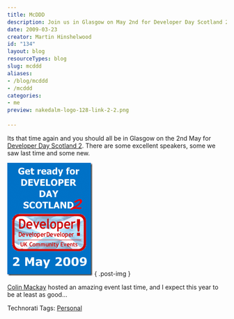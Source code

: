 ```yaml
---
title: McDDD
description: Join us in Glasgow on May 2nd for Developer Day Scotland 2! Discover inspiring talks from top speakers and connect with fellow developers. Don't miss out!
date: 2009-03-23
creator: Martin Hinshelwood
id: "134"
layout: blog
resourceTypes: blog
slug: mcddd
aliases:
- /blog/mcddd
- /mcddd
categories:
- me
preview: nakedalm-logo-128-link-2-2.png

---
```

Its that time again and you should all be in Glasgow on the 2nd May for [Developer Day Scotland 2](http://developerdayscotland.com). There are some excellent speakers, some we saw last time and some new.

[![GetReady2-large](images/McDDD_6D73-GetReady2-large_thumb-1-1.png)](http://blog.hinshelwood.com/files/2011/05/GWB-WindowsLiveWriter-McDDD_6D73-GetReady2-large_2.png)
{ .post-img }

[Colin Mackay](http://blog.colinmackay.net/archive/2009/03/21/Update.aspx) hosted an amazing event last time, and I expect this year to be at least as good…

Technorati Tags: [Personal](http://technorati.com/tags/Personal)
